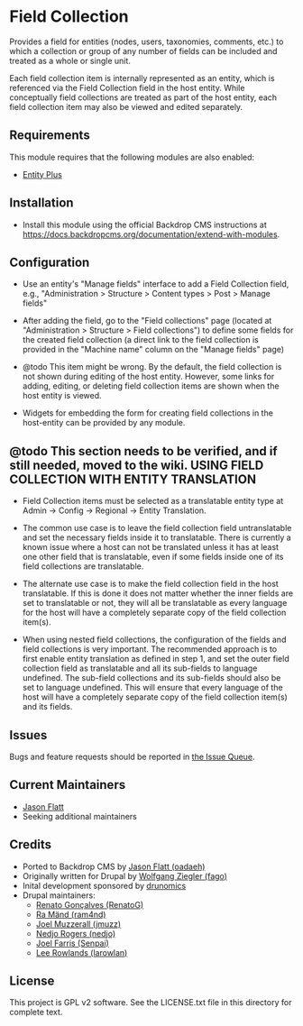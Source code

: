 Field Collection
================

Provides a field for entities (nodes, users, taxonomies, comments, etc.) to
which a collection or group of any number of fields can be included and treated
as a whole or single unit.

Each field collection item is internally represented as an entity, which is
referenced via the Field Collection field in the host entity. While
conceptually field collections are treated as part of the host entity, each
field collection item may also be viewed and edited separately.


Requirements
------------

This module requires that the following modules are also enabled:

- [Entity Plus](https://github.com/backdrop-contrib/entity_plus)


Installation
------------

- Install this module using the official Backdrop CMS instructions at
  https://docs.backdropcms.org/documentation/extend-with-modules.


Configuration
-------------

- Use an entity's "Manage fields" interface to add a Field Collection field,
  e.g., "Administration > Structure > Content types > Post > Manage fields"

- After adding the field, go to the "Field collections" page (located at
  "Administration > Structure > Field collections") to define some fields for
  the created field collection (a direct link to the field collection is
  provided in the "Machine name" column on the "Manage fields" page)

- @todo This item might be wrong.
  By the default, the field collection is not shown during editing of the host
  entity. However, some links for adding, editing, or deleting field collection
  items are shown when the host entity is viewed.

- Widgets for embedding the form for creating field collections in the
  host-entity can be provided by any module.


@todo This section needs to be verified, and if still needed, moved to the wiki.
USING FIELD COLLECTION WITH ENTITY TRANSLATION
-----------

  * Field Collection items must be selected as a translatable entity type at
    Admin -> Config -> Regional -> Entity Translation.

  * The common use case is to leave the field collection field untranslatable
    and set the necessary fields inside it to translatable.  There is currently
    a known issue where a host can not be translated unless it has at least
    one other field that is translatable, even if some fields inside one of
    its field collections are translatable.

  * The alternate use case is to make the field collection field in the host
    translatable.  If this is done it does not matter whether the inner fields
    are set to translatable or not, they will all be translatable as every
    language for the host will have a completely separate copy of the field
    collection item(s).

  * When using nested field collections, the configuration of the fields and
    field collections is very important. The recommended approach is to first
    enable entity translation as defined in step 1, and set the outer
    field collection field as translatable and all its sub-fields to language
    undefined. The sub-field collections and its sub-fields should also be
    set to language undefined. This will ensure that every language of the host
    will have a completely separate copy of the field collection item(s) and
    its fields.


Issues
------

Bugs and feature requests should be reported in [the Issue Queue](https://github.com/backdrop-contrib/field_collection/issues).


Current Maintainers
-------------------

- [Jason Flatt](https://github.com/oadaeh)
- Seeking additional maintainers


Credits
-------

- Ported to Backdrop CMS by [Jason Flatt (oadaeh)](https://github.com/oadaeh)
- Originally written for Drupal by [Wolfgang Ziegler (fago)](https://www.drupal.org/user/16747)
- Inital development sponsored by [drunomics](https://drunomics.com/)
- Drupal maintainers:
  - [Renato Gonçalves (RenatoG)](https://www.drupal.org/user/3326031)
  - [Ra Mänd (ram4nd)](https://www.drupal.org/user/601534)
  - [Joel Muzzerall (jmuzz)](https://www.drupal.org/user/2607886)
  - [Nedjo Rogers (nedjo)](https://www.drupal.org/user/4481)
  - [Joel Farris (Senpai)](https://www.drupal.org/user/65470)
  - [Lee Rowlands (larowlan)](https://www.drupal.org/user/395439)


License
-------

This project is GPL v2 software.
See the LICENSE.txt file in this directory for complete text.
